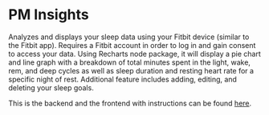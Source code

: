 # PM Insights

Analyzes and displays your sleep data using your Fitbit device (similar to the Fitbit app). Requires a Fitbit account in order to log in and gain consent to access your data. Using Recharts node package, it will display a pie chart and line graph with a breakdown of total minutes spent in the light, wake, rem, and deep cycles as well as sleep duration and resting heart rate for a specific night of rest. Additional feature includes adding, editing, and deleting your sleep goals.    

This is the backend and the frontend with instructions can be found [here](https://github.com/dianajyoo/PMInsights-frontend).
